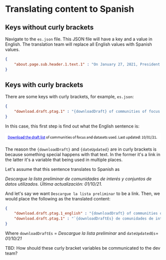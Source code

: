 # Translating content to Spanish

## Keys without curly brackets
Navigate to the `es.json` file. This JSON file will have a key and a value in English. The translation team will replace all English values with Spanish values.

```json
{
	"about.page.sub.header.1.text.1" : "On January 27, 2021, President Biden directed the Council on Environmental Quality (CEQ) to create a climate and economic justice screening tool. The purpose of the tool is to help Federal agencies identify disadvantaged communities and provide socioeconomic, environmental, and climate information and data to inform decisions that may affect these communities. The tool identifies disadvantaged communities as communities of focus through publicly available, nationally consistent, high-quality data.",
}
```

## Keys with curly brackets

There are some keys with curly brackets, for example, `es.json`:

```json
{
	"download.draft.ptag.1" : "{downloadDraft} of communities of focus and datasets used. Last updated: {dateUpdated}.",
}
```

In this case, this first step is find out what the English sentence is:

![image info](/client/src/images/downloadDraftLink.png)

The reason the `{downloadDraft}` and `{dateUpdated}` are in curly brackets is because something special happens with that text. In the former it's a link in the latter it's a variable that being used in multiple places. 

Let's assume that this sentence translates to Spanish as

_Descargue la lista preliminar de comunidades de interés y conjuntos de datos utilizados. Última actualización: 01/10/21._

And let's say we want `Descargue la lista preliminar` to be a link. Then, we would place the following as the translated content:

```json
{
	"download.draft.ptag.1_english" : "{downloadDraft} of communities of focus and datasets used. Last updated: {dateUpdated}.",
	"download.draft.ptag.1" : "`{downloadDraftEs} de comunidades de interés y conjuntos de datos utilizados. Última actualización: {dateUpdatedEs}.`",
}
```

Where `downloadDraftEs` = _Descargue la lista preliminar_ and `dateUpdatedEs`= _01/10/21_

TBD: How should these curly bracket variables be communicated to the dev team?